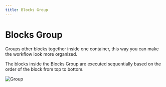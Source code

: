 ```yaml
---
title: Blocks Group
---
```


# Blocks Group

Groups other blocks together inside one container, this way you can make the workflow look more organized.

The blocks inside the Blocks Group are executed sequentially based on the order of the block from top to bottom.

![Group](https://res.cloudinary.com/chat-story/image/upload/v1642321333/automa/chrome_wH5Q79djOe_wlbudv.png)
